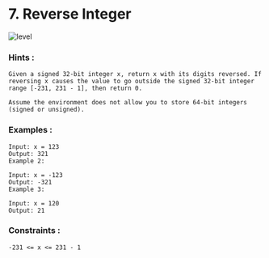 # 7. Reverse Integer

![level](https://img.shields.io/badge/level-medium-red?labelColor=black&style=flat)

### Hints :

    Given a signed 32-bit integer x, return x with its digits reversed. If reversing x causes the value to go outside the signed 32-bit integer range [-231, 231 - 1], then return 0.

    Assume the environment does not allow you to store 64-bit integers (signed or unsigned).

### Examples :

    Input: x = 123
    Output: 321
    Example 2:

    Input: x = -123
    Output: -321
    Example 3:

    Input: x = 120
    Output: 21

### Constraints :

    -231 <= x <= 231 - 1